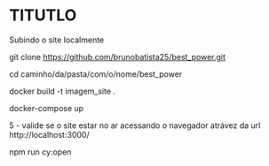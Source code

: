 
# TITUTLO

Subindo o site localmente

git clone https://github.com/brunobatista25/best_power.git

cd caminho/da/pasta/com/o/nome/best_power

docker build -t  imagem_site  .

docker-compose up

5 - valide se o site estar no ar acessando o navegador atrávez da url http://localhost:3000/

npm run cy:open

